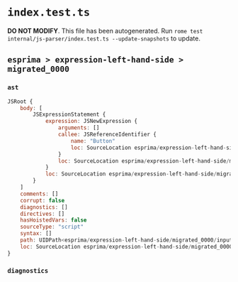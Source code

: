# `index.test.ts`

**DO NOT MODIFY**. This file has been autogenerated. Run `rome test internal/js-parser/index.test.ts --update-snapshots` to update.

## `esprima > expression-left-hand-side > migrated_0000`

### `ast`

```javascript
JSRoot {
	body: [
		JSExpressionStatement {
			expression: JSNewExpression {
				arguments: []
				callee: JSReferenceIdentifier {
					name: "Button"
					loc: SourceLocation esprima/expression-left-hand-side/migrated_0000/input.js 1:4-1:10 (Button)
				}
				loc: SourceLocation esprima/expression-left-hand-side/migrated_0000/input.js 1:0-1:10
			}
			loc: SourceLocation esprima/expression-left-hand-side/migrated_0000/input.js 1:0-1:10
		}
	]
	comments: []
	corrupt: false
	diagnostics: []
	directives: []
	hasHoistedVars: false
	sourceType: "script"
	syntax: []
	path: UIDPath<esprima/expression-left-hand-side/migrated_0000/input.js>
	loc: SourceLocation esprima/expression-left-hand-side/migrated_0000/input.js 1:0-2:0
}
```

### `diagnostics`

```

```
